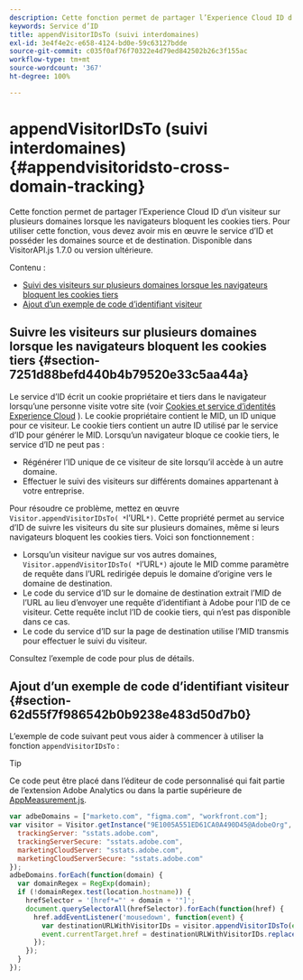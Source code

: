 ```yaml
---
description: Cette fonction permet de partager l’Experience Cloud ID d’un visiteur sur plusieurs domaines lorsque les navigateurs bloquent les cookies tiers. Pour utiliser cette fonction, vous devez avoir mis en œuvre le service d’ID et posséder les domaines source et de destination. Disponible dans VisitorAPI.js 1.7.0 ou version ultérieure.
keywords: Service d’ID
title: appendVisitorIDsTo (suivi interdomaines)
exl-id: 3e4f4e2c-e658-4124-bd0e-59c63127bdde
source-git-commit: c035f0af76f70322e4d79ed842502b26c3f155ac
workflow-type: tm+mt
source-wordcount: '367'
ht-degree: 100%

---
```


# appendVisitorIDsTo (suivi interdomaines){#appendvisitoridsto-cross-domain-tracking}

Cette fonction permet de partager l’Experience Cloud ID d’un visiteur sur plusieurs domaines lorsque les navigateurs bloquent les cookies tiers. Pour utiliser cette fonction, vous devez avoir mis en œuvre le service d’ID et posséder les domaines source et de destination. Disponible dans VisitorAPI.js 1.7.0 ou version ultérieure.

Contenu :

<ul class="simplelist"> 
 <li> <a href="../../library/get-set/appendvisitorid.md#section-7251d88befd440b4b79520e33c5aa44a" format="dita" scope="local"> Suivi des visiteurs sur plusieurs domaines lorsque les navigateurs bloquent les cookies tiers </a> </li> 
 <li> <a href="../../library/get-set/appendvisitorid.md#section-62d55f7f986542b0b9238e483d50d7b0" format="dita" scope="local"> Ajout d’un exemple de code d’identifiant visiteur </a> </li> 
 </a> </li> 
</ul>

<!-- <li> <a href="../../library/get-set/appendvisitorid.md#section-168e313df6054af0a7e27b9fa0d69640" format="dita" scope="local"> Dynamic Tag Management (DTM) and SDK Support -->

## Suivre les visiteurs sur plusieurs domaines lorsque les navigateurs bloquent les cookies tiers {#section-7251d88befd440b4b79520e33c5aa44a}

Le service d’ID écrit un cookie propriétaire et tiers dans le navigateur lorsqu’une personne visite votre site (voir [Cookies et service d’identités Experience Cloud](../../introduction/cookies.md) ). Le cookie propriétaire contient le MID, un ID unique pour ce visiteur. Le cookie tiers contient un autre ID utilisé par le service d’ID pour générer le MID. Lorsqu’un navigateur bloque ce cookie tiers, le service d’ID ne peut pas :

* Régénérer l’ID unique de ce visiteur de site lorsqu’il accède à un autre domaine.
* Effectuer le suivi des visiteurs sur différents domaines appartenant à votre entreprise.

Pour résoudre ce problème, mettez en œuvre ` Visitor.appendVisitorIDsTo( *`l’URL`*)`. Cette propriété permet au service d’ID de suivre les visiteurs du site sur plusieurs domaines, même si leurs navigateurs bloquent les cookies tiers. Voici son fonctionnement :

* Lorsqu’un visiteur navigue sur vos autres domaines, ` Visitor.appendVisitorIDsTo( *`l’URL`*)` ajoute le MID comme paramètre de requête dans l’URL redirigée depuis le domaine d’origine vers le domaine de destination.
* Le code du service d’ID sur le domaine de destination extrait l’MID de l’URL au lieu d’envoyer une requête d’identifiant à Adobe pour l’ID de ce visiteur. Cette requête inclut l’ID de cookie tiers, qui n’est pas disponible dans ce cas.
* Le code du service d’ID sur la page de destination utilise l’MID transmis pour effectuer le suivi du visiteur.

Consultez l’exemple de code pour plus de détails.

## Ajout d’un exemple de code d’identifiant visiteur {#section-62d55f7f986542b0b9238e483d50d7b0}

L’exemple de code suivant peut vous aider à commencer à utiliser la fonction `appendVisitorIDsTo` :

>[!TIP]
>
>Ce code peut être placé dans l’éditeur de code personnalisé qui fait partie de l’extension Adobe Analytics ou dans la partie supérieure de [AppMeasurement.js](https://experienceleague.adobe.com/docs/analytics/implementation/js/overview.html?lang=fr).

```js
var adbeDomains = ["marketo.com", "figma.com", "workfront.com"];
var visitor = Visitor.getInstance("9E1005A551ED61CA0A490D45@AdobeOrg", {
  trackingServer: "sstats.adobe.com",
  trackingServerSecure: "sstats.adobe.com",
  marketingCloudServer: "sstats.adobe.com",
  marketingCloudServerSecure: "sstats.adobe.com"
});
adbeDomains.forEach(function(domain) {
  var domainRegex = RegExp(domain);
  if (!domainRegex.test(location.hostname)) {
    hrefSelector = '[href*="' + domain + '"]';
    document.querySelectorAll(hrefSelector).forEach(function(href) {
      href.addEventListener('mousedown', function(event) {
        var destinationURLWithVisitorIDs = visitor.appendVisitorIDsTo(event.currentTarget.href)
        event.currentTarget.href = destinationURLWithVisitorIDs.replace(/MCAID%3D.*%7CMCORGID/, 'MCAID%3D%7CMCORGID');
      });
    });
  }
});
```

<!-- >[!IMPORTANT]
>
>In order for the values passed in the URL via appendVisitorsIDsTo to be picked up, the [ovewriteCrossDomainMCIDAndAID](../function-vars/overwrite-visitor-id.md) variable must be set to true.

The following example can help you get started with ` Visitor.appendVisitorIDsTo( *`url`*)`. When implemented properly, your JavaScript code could look similar to the following example.

```js
//Code on Domain A 
var destinationURL = "www.destination.com"; 
 
//Call the ID service 
var visitor = Visitor.getInstance(...); 
 
//Append visitor IDs to the destination URL 
var destinationURLWithVisitorIDs = visitor.appendVisitorIDsTo(destinationURL); 
     //Result of appendVisitorIDsTo includes destination URL, Experience Cloud ID (MCMID), and Analytics ID (MCAID) 
     "www.destination.com?adobe_mc=MCMID=1234|MCAID=5678"
//Redirect to the destination
``` -->

<!-- ## Dynamic Tag Management (DTM) and SDK Support {#section-168e313df6054af0a7e27b9fa0d69640}

<table id="table_6E7152B4FD2B4C4D8C9477C68204C4FF"> 
 <thead> 
  <tr> 
   <th colname="col1" class="entry"> Support for </th> 
   <th colname="col2" class="entry"> See </th> 
  </tr> 
 </thead>
 <tbody> 
  <tr> 
   <td colname="col1"> <p> <b>DTM</b> </p> </td> 
   <td colname="col2"> <p> <a href="https://helpx.adobe.com/dtm/kb/how-to-set-marketing-cloud-id-service-helper-function-in-adobe-d.html" format="https" scope="external"> Set the appendVisitorIDTo Function in DTM </a> </p> </td> 
  </tr> 
  <tr> 
   <td colname="col1"> <p> <b>SDK</b> </p> </td> 
   <td colname="col2"> 
    <ul id="ul_9D7933FF68EE4C71BAE999B3747F8398"> 
     <li id="li_9036C76AAECC4E639C23020C0C9F2AF8"> <a href="https://experienceleague.adobe.com/docs/mobile-services/android/experience-cloud-android/mc-methods.html" format="https" scope="external"> Android ID Service Methods </a> </li> 
     <li id="li_E49D357905584674BFDFE348345B3849"> <a href="https://experienceleague.adobe.com/docs/mobile-services/ios/exp-cloud-ios/mc-methods.html" format="https" scope="external"> iOS ID Service Methods </a> </li> 
    </ul> </td> 
  </tr> 
 </tbody> 
</table> -->
